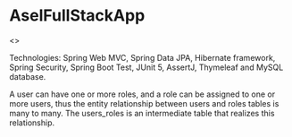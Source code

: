 # AselFullStackApp

<<Spring Security Add Roles to User Examples>>

Technologies: Spring Web MVC, 
              Spring Data JPA, 
              Hibernate framework, 
              Spring Security, 
              Spring Boot Test, 
              JUnit 5, AssertJ, 
              Thymeleaf and MySQL database.
              
              
 A user can have one or more roles, and a role can be assigned to one or more users, thus the entity relationship between users and roles tables is many to many. The users_roles is an intermediate table that realizes this relationship.
